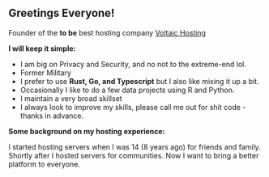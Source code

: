 ## Greetings Everyone!

Founder of the **to be** best hosting company [Voltaic Hosting](https://www.voltaic.host)

**I will keep it simple:**

- I am big on Privacy and Security, and no not to the extreme-end lol.
- Former Military
- I prefer to use **Rust, Go, and Typescript** but I also like mixing it up a bit.
- Occasionally I like to do a few data projects using R and Python.
- I maintain a very broad skillset
- I always look to improve my skills, please call me out for shit code - thanks in advance.

**Some background on my hosting experience:**

I started hosting servers when I was 14 (8 years ago) for friends and family. Shortly after I hosted servers for communities. Now I want to bring a better platform to everyone. 
